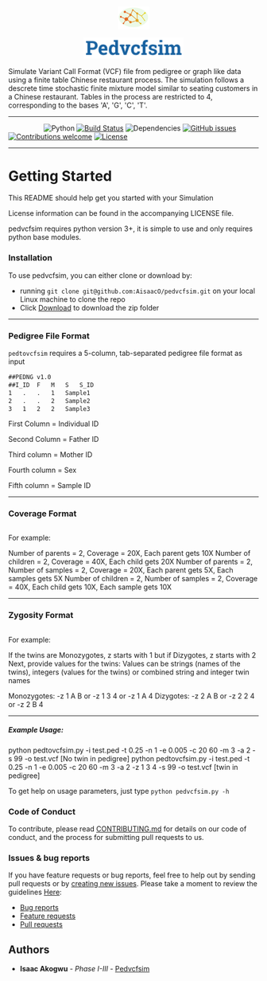 <p align="center"><img width=12.5% src="https://github.com/AisaacO/pedvcfsim/blob/master/images/logo.png"></p>
<p align="center"><img width=40% height=5% src="https://github.com/AisaacO/pedvcfsim/blob/master/images/words.png"></p>
Simulate Variant Call Format (VCF) file from pedigree or graph like data using a finite table Chinese restaurant process.
The simulation follows a descrete time stochastic finite mixture model similar to seating customers in a Chinese restaurant. Tables in the process are restricted to 4, corresponding to the bases 'A', 'G', 'C', 'T'. 


----


&nbsp;&nbsp;&nbsp;&nbsp;&nbsp;&nbsp;&nbsp;&nbsp;&nbsp;&nbsp;&nbsp;&nbsp;&nbsp;&nbsp;&nbsp;&nbsp;&nbsp;
![Python](https://img.shields.io/badge/Python-v3.6%2B-blue.svg)
[![Build Status](https://travis-ci.org/AisaacO/pedvcfsim.svg?branch=master)](https://travis-ci.org/AisaacO/pedvcfsim)
![Dependencies](https://img.shields.io/badge/dependencies-up%20to%20date-brightgreen.svg)
[![GitHub issues](https://img.shields.io/badge/Issues-2%20open-orange.svg)](https://github.com/AisaacO/pedvcfsim/issues)
[![Contributions welcome](https://img.shields.io/badge/contributions-welcome-orange.svg)](https://github.com/AisaacO/pedvcfsim/blob/master/CONTRIBUTING.md)
[![License](https://img.shields.io/badge/license-MIT-blue.svg)](https://opensource.org/licenses/MIT)


---------------------------------------
# Getting Started


This README should help get you started with your Simulation

License information can be found in the accompanying LICENSE file. 

pedvcfsim requires python version 3+, it is simple to use and only requires python base modules.

### Installation
To use pedvcfsim, you can either clone or download by:

* running `git clone git@github.com:AisaacO/pedvcfsim.git` on your local Linux machine to clone the repo 
* Click [Download](https://github.com/AisaacO/pedvcfsim/archive/master.zip) to download the zip folder

----

### Pedigree File Format

```pedtovcfsim``` requires a 5-column, tab-separated pedigree file format as input
```
##PEDNG v1.0
##I_ID	F	M	S	S_ID
1   .   .   1   Sample1
2   .   .   2   Sample2
3   1   2   2   Sample3
```

First Column  = Individual ID

Second Column = Father ID

Third column = Mother ID

Fourth column = Sex

Fifth column = Sample ID

----

### Coverage Format

```Assign values based on how much coverage you want for founders or parents in your pedigree vs offsprings. If there are more than one (1) samples in your file, the coverage is equally shared among your samples. 
```

For example:

Number of parents = 2, Coverage = 20X, Each parent gets 10X
Number of children = 2, Coverage = 40X, Each child gets 20X
Number of parents = 2, Number of samples = 2, Coverage = 20X, Each parent gets 5X, Each samples gets 5X
Number of children = 2, Number of samples = 2, Coverage = 40X, Each child gets 10X, Each sample gets 10X

----


### Zygosity Format

```Assign values based on zygosity type if twins occur in the pedigree. Three (3) values are assigned to z
```

For example:


If the twins are Monozygotes, z starts with 1 but if Dizygotes, z starts with 2
Next, provide values for the twins:
Values can be strings (names of the twins), integers (values for the twins) or combined string and integer twin names

Monozygotes: -z 1 A B or -z 1 3 4 or -z 1 A 4
Dizygotes:   -z 2 A B or -z 2 2 4 or -z 2 B 4

----

##### Example Usage:

python pedtovcfsim.py -i test.ped -t 0.25 -n 1 -e 0.005 -c 20 60 -m 3 -a 2 -s 99 -o test.vcf   [No twin in pedigree]
python pedtovcfsim.py -i test.ped -t 0.25 -n 1 -e 0.005 -c 20 60 -m 3 -a 2 -z 1 3 4 -s 99 -o test.vcf [twin in pedigree]

To get help on usage parameters, just type ```python pedvcfsim.py -h```

### Code of Conduct

To contribute, please read [CONTRIBUTING.md](https://github.com/AisaacO/pedvcfsim/blob/master/CONTRIBUTING.md) for details on our code of conduct, and the process for submitting pull requests to us. 

### Issues & bug reports
If you have feature requests or bug reports, feel free to help out by sending pull requests or by [creating new issues](https://github.com/AisaacO/pedvcfsim/issues/new). Please take a moment to
review the guidelines [Here](https://github.com/AisaacO/pedvcfsim/GUIDELINES.md):

* [Bug reports](https://github.com/AisaacO/pedvcfsim/blob/master/GUIDELINES.md#bugs)
* [Feature requests](https://github.com/AisaacO/pedvcfsim/blob/master/GUIDELINES.md#features)
* [Pull requests](https://github.com/AisaacO/pedvcfsim/blob/master/GUIDELINES.md#pull-requests)

## Authors

* **Isaac Akogwu** - *Phase I-III* - [Pedvcfsim](https://github.com/AisaacO/pedvcfsim)


